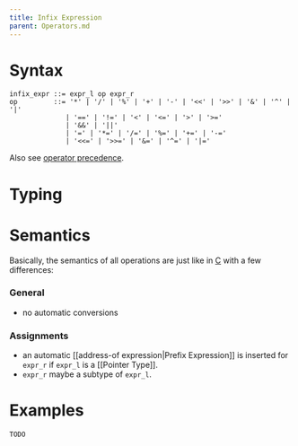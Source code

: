 ```yaml
---
title: Infix Expression
parent: Operators.md
---
```


# Syntax

```
infix_expr ::= expr_l op expr_r
op         ::= '*' | '/' | '%' | '+' | '-' | '<<' | '>>' | '&' | '^' | '|' 
              | '==' | '!=' | '<' | '<=' | '>' | '>='
              | '&&' | '||'
              | '=' | '*=' | '/=' | '%=' | '+=' | '-=' 
              | '<<=' | '>>=' | '&=' | '^=' | '|='
```

Also see [operator precedence](https://github.com/AnyDSL/anydsl/wiki/Expressions#precedence).

# Typing

# Semantics

Basically, the semantics of all operations are just like in [C](http://www.open-std.org/JTC1/SC22/WG14/www/docs/n1256.pdf) with a few differences:

### General

* no automatic conversions

### Assignments

* an automatic [[address-of expression|Prefix Expression]] is inserted for ```expr_r``` if ```expr_l``` is a [[Pointer Type]].
* ```expr_r``` maybe a subtype of ```expr_l```.

# Examples

```rust
TODO
```
